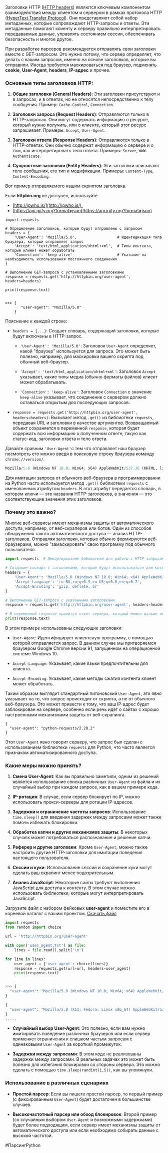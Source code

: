 

Заголовки HTTP ([HTTP headers](https://ru.wikipedia.org/wiki/%D0%A1%D0%BF%D0%B8%D1%81%D0%BE%D0%BA_%D0%B7%D0%B0%D0%B3%D0%BE%D0%BB%D0%BE%D0%B2%D0%BA%D0%BE%D0%B2_HTTP#%D0%97%D0%B0%D0%B3%D0%BE%D0%BB%D0%BE%D0%B2%D0%BA%D0%B8_%D0%B7%D0%B0%D0%BF%D1%80%D0%BE%D1%81%D0%B0)) являются ключевым компонентом взаимодействия между клиентом и сервером в рамках протокола HTTP ([HyperText Transfer Protocol](https://ru.wikipedia.org/wiki/HTTP)). Они представляют собой набор метаданных, которые сопровождают HTTP-запросы и ответы. Эти метаданные помогают клиенту и серверу правильно интерпретировать передаваемые данные, управлять состоянием сессии, обеспечивать безопасность и многое другое.

При разработке парсеров рекомендуется отправлять свои заголовки вместе с GET-запросом. Это нужно потому, что сервер определяет, что делать с вашим запросом, именно на основе заголовков, которые вы отправили. Иногда требуется маскироваться под браузер, подменять **cookie**, **User-Agent**, **headers**, **IP-адрес** и прочее.

### Основные типы заголовков HTTP:

1. **Общие заголовки (General Headers)**: Эти заголовки присутствуют и в запросах, и в ответах, но не относятся непосредственно к телу сообщения. Пример: `Cache-Control`, `Connection`.
    
2. **Заголовки запроса (Request Headers)**: Отправляются только в HTTP-запросах. Они могут содержать информацию о ресурсе, который нужно получить, или о клиенте, который этот ресурс запрашивает. Примеры: `Accept`, `User-Agent`.
    
3. **Заголовки ответа (Response Headers)**: Отправляются только в HTTP-ответах. Они обычно содержат информацию о сервере и о том, как интерпретировать тело ответа. Примеры: `Server`, `WWW-Authenticate`.
    
4. **Сущностные заголовки (Entity Headers)**: Эти заголовки описывают тело сообщения, его тип и модификации. Примеры: `Content-Type`, `Content-Encoding`.
    

Вот пример отправляемого нашим скриптом заголовка.

Если **httpbin.org** не доступен, используйте

- [http://ipwho.is/](http://ipwho.is/) 
- [https://api.ipify.org?format=json](https://api.ipify.org?format=json)

```
import requests

# Определение заголовков, которые будут отправлены с запросом
headers = {
    'User-Agent': 'Mozilla/5.0',                  # Идентификация типа браузера, который отправляет запрос
    'Accept': 'text/html,application/xhtml+xml',  # Типы контента, которые клиент может обработать
    'Connection': 'keep-alive'                    # Указание на необходимость использования постоянного соединения
}

# Выполнение GET-запроса с установленными заголовками
response = requests.get('http://httpbin.org/user-agent', headers=headers)

print(response.text)


>>> {
       "user-agent": "Mozilla/5.0"
    }
```

Пояснение к каждой строке:

- `headers = {...}`: Создает словарь, содержащий заголовки, которые будут включены в HTTP-запрос.
    
    - `'User-Agent': 'Mozilla/5.0'`: Заголовок `User-Agent` определяет, какой "браузер" используется для запроса. Это может быть полезно, например, для маскировки вашего скрипта под обычный веб-браузер.
        
    - `'Accept': 'text/html,application/xhtml+xml'`: Заголовок `Accept` указывает, какие типы медиа (обычно форматы файлов) клиент может обрабатывать.
        
    - `'Connection': 'keep-alive'`: Заголовок `Connection` с значение `keep-alive` указывает, что соединение с сервером должно оставаться открытым для последующих запросов.
        
- `response = requests.get('http://httpbin.org/user-agent', headers=headers)`: Вызывает метод `.get()` из библиотеки `requests`, передавая URL и заголовки в качестве аргументов. Возвращаемый объект сохраняется в переменной `response`, которая будет содержать всю информацию о полученном ответе, такую как статус-код, заголовки ответа и тело ответа.
    

Давайте сравним `'User-Agent'`с тем что отправляет наш браузер посмотреть его можно введя в поисковую строку браузера команду `chrome://version/`.

```python
Mozilla/5.0 (Windows NT 10.0; Win64; x64) AppleWebKit/537.36 (KHTML, like Gecko) Chrome/116.0.0.0 Safari/537.36
```

Для имитации запроса от обычного веб-браузера в программировании на Python часто используется метод `.get()` библиотеки `requests` с именованным атрибутом `headers`. В этот атрибут передается словарь, в котором ключи — это названия HTTP-заголовков, а значения — это соответствующие значения этих заголовков.

### Почему это важно?

Многие веб-сервисы имеют механизмы защиты от автоматического доступа, например, от веб-скраперов или ботов. Один из способов обнаружения такого автоматического доступа — анализ HTTP-заголовков. Отправляя заголовки, которые обычно формируются веб-браузерами, можно "замаскировать" свою программу под обычного пользователя.

```python
import requests  # Импортирование библиотеки для работы с HTTP-запросами

# Создание словаря с заголовками, которые будут использоваться для маскировки под браузер
headers = {
    'User-Agent': 'Mozilla/5.0 (Windows NT 10.0; Win64; x64) AppleWebKit/537.36 (KHTML, like Gecko) Chrome/91.0.4472.124 Safari/537.36',
    'Accept-Language': 'ru-RU,ru;q=0.9,en-US;q=0.8,en;q=0.7',
    'Accept-Encoding': 'gzip, deflate, br'
}

# Выполнение GET-запроса с указанными заголовками
response = requests.get('http://httpbin.org/user-agent', headers=headers)

# В переменной response хранится ответ сервера, который можно дальше обработать
print(response.text)
```

В этом примере использованы следующие заголовки:

- `User-Agent`: Идентифицирует клиентскую программу, с помощью которой отправляется запрос. В данном случае мы притворяемся браузером Google Chrome версии 91, запущенном на операционной системе Windows 10.
    
- `Accept-Language`: Указывает, какие языки предпочтительны для клиента.
    
- `Accept-Encoding`: Указывает, какие методы сжатия контента клиент может обработать.
    

Таким образом выглядит стандартный питоновский `User-Agent`, это явно указывает на то, что запрос происходит от скрипта, а не от обычного веб-браузера. Это может привести к тому, что ваш IP-адрес будет заблокирован на сервере, особенно если речь идёт о сайтах с хорошо настроенными механизмами защиты от веб-скрапинга.

```
{
  "user-agent": "python-requests/2.28.2"
}
```

Этот `User-Agent` явно говорит серверу, что запрос был сделан с использованием библиотеки `requests` для Python, что часто является признаком автоматизированного доступа.

### Какие меры можно принять?

1. **Смена User-Agent**: Как вы правильно заметили, одним из решений является использование списка различных `User-Agent` из файла и их случайный выбор при каждом запросе, как в вашем примере кода.
    
2. **IP-ротация**: В случае, если сервер блокирует по IP, можно использовать прокси-серверы для ротации IP-адресов.
    
3. **Задержки и ограничение частоты запросов**: Использование `time.sleep()` для введения задержек между запросами может также помочь избежать блокировки.
    
4. **Обработка капчи и других механизмов защиты**: В некоторых случаях может потребоваться распознавание и решение капчи.
    
5. **Реферер и другие заголовки**: Кроме `User-Agent`, можно также настроить другие HTTP-заголовки для имитации поведения настоящего пользователя.
    
6. **Сессии и куки**: Использование сессий и сохранение куки могут сделать ваш скрапинг менее подозрительным.
    
7. **Анализ JavaScript**: Некоторые сайты требуют выполнения JavaScript для доступа к контенту. В этом случае можно использовать библиотеки, которые могут интерпретировать JavaScript.
    

Загрузите файл с набором фейковых **user-agent** и поместите его в корневой каталог с вашим проектом. [Скачать файл](https://drive.google.com/file/d/1mIG_570jp_NSlPgeyCF2xOOZLjP2V82w/view?usp=sharing)

```python
import requests
from random import choice

url = 'http://httpbin.org/user-agent'

with open('user_agent.txt') as file:
    lines = file.read().split('\n')

for line in lines:
    user_agent = {'user-agent': choice(lines)}
    response = requests.get(url=url, headers=user_agent)
    print(response.text)


>>> {
  "user-agent": "Mozilla/5.0 (Windows NT 10.0; Win64; x64) AppleWebKit/537.36 (KHTML, like Gecko) Chrome/88.0.4324.182 YaBrowser/21.2.4.165 Yowser/2.5 Safari/537.36"
}

{
  "user-agent": "Mozilla/5.0 (X11; Fedora; Linux x86_64) AppleWebKit/537.36 (KHTML, like Gecko) Chrome/64.0.3282.186 Safari/537.36"
}
.....
```

- **Случайный выбор User-Agent**: Это полезно, если вам нужно имитировать поведение различных браузеров или если сервер применяет ограничения к слишком частым запросам с одинаковыми `User-Agent` за короткий промежуток.
    
- **Задержки между запросами**: В этом коде не реализованы задержки между запросами. В реальных задачах это может быть полезно для избегания блокировки со стороны сервера. Это можно сделать с помощью `time.sleep(randint(1,5))`, как вы упомянули.
    

### Использование в различных сценариях

- **Простой парсер**: Если вы пишете простой парсер, то первый пример (с фиксированным `User-Agent`) будет достаточен в большинстве случаев.
    
- **Высокочастотный парсер или обход блокировок**: Второй пример (со случайным выбором `User-Agent` и возможными задержками) будет более подходящим, если сервер имеет механизмы защиты от автоматического доступа или если необходимо собирать данные с высокой частотой.


#ПарсингPython 